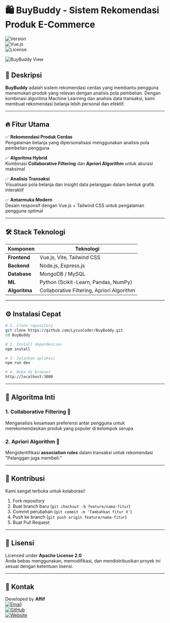 # 🛍️ BuyBuddy - Sistem Rekomendasi Produk E-Commerce  
![Version](https://img.shields.io/badge/version-1.0.0-blue)  
![Vue.js](https://img.shields.io/badge/vue-3.x-brightgreen)  
![License](https://img.shields.io/badge/license-Apache%202.0-blue)  

![BuyBuddy View](https://i.imgur.com/0lTDiS0.png)

## 🌟 Deskripsi  
**BuyBuddy** adalah sistem rekomendasi cerdas yang membantu pengguna menemukan produk yang relevan dengan analisis pola pembelian. Dengan kombinasi algoritma Machine Learning dan analisis data transaksi, kami membuat rekomendasi belanja lebih personal dan efektif.

---

## 🔥 Fitur Utama  
✅ **Rekomendasi Produk Cerdas**  
Pengalaman belanja yang dipersonalisasi menggunakan analisis pola pembelian pengguna  

✅ **Algoritma Hybrid**  
Kombinasi **Collaborative Filtering** dan **Apriori Algorithm** untuk akurasi maksimal  

✅ **Analisis Transaksi**  
Visualisasi pola belanja dan insight data pelanggan dalam bentuk grafik interaktif  

✅ **Antarmuka Modern**  
Desain responsif dengan Vue.js + Tailwind CSS untuk pengalaman pengguna optimal  

---

## 🛠️ Stack Teknologi  
| Komponen       | Teknologi                                                                 |
|----------------|---------------------------------------------------------------------------|
| **Frontend**   | Vue.js, Vite, Tailwind CSS                                               |
| **Backend**    | Node.js, Express.js                                                      |
| **Database**   | MongoDB / MySQL                                                          |
| **ML**         | Python (Scikit-Learn, Pandas, NumPy)                                     |
| **Algoritma**  | Collaborative Filtering, Apriori Algorithm                              |

---

## ⚙️ Instalasi Cepat  
```bash
# 1. Clone repository
git clone https://github.com/LycusCoder/BuyBuddy.git
cd BuyBuddy

# 2. Install dependencies
npm install

# 3. Jalankan aplikasi
npm run dev

# 4. Buka di browser
http://localhost:3000
```

---

## 🧠 Algoritma Inti  
### 1. **Collaborative Filtering** 🤝  
Menganalisis kesamaan preferensi antar pengguna untuk merekomendasikan produk yang populer di kelompok serupa

### 2. **Apriori Algorithm** 🛒  
Mengidentifikasi **association rules** dalam transaksi untuk rekomendasi "Pelanggan juga membeli:"

---

## 🤝 Kontribusi  
Kami sangat terbuka untuk kolaborasi!  
1. Fork repository  
2. Buat branch baru (`git checkout -b feature/nama-fitur`)  
3. Commit perubahan (`git commit -m 'Tambahkan fitur X'`)  
4. Push ke branch (`git push origin feature/nama-fitur`)  
5. Buat Pull Request  

---

## 📜 Lisensi  
Licensed under **Apache License 2.0**  
Anda bebas menggunakan, memodifikasi, dan mendistribusikan proyek ini sesuai dengan ketentuan lisensi.

---

## 📧 Kontak  
Developed by **Affif**  
[![Email](https://img.shields.io/badge/Email-affif%40nourivex.tech-blue?style=flat&logo=gmail)](mailto:affif@nourivex.tech)  
[![GitHub](https://img.shields.io/badge/GitHub-LycusCoder-black?style=flat&logo=github)](https://github.com/LycusCoder)  
[![Website](https://img.shields.io/badge/Website-nourivex.tech-blue?style=flat)](https://nourivex.tech)
```

